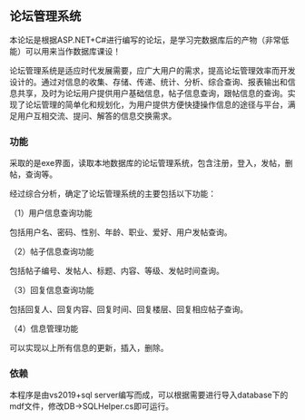 ## 论坛管理系统

本论坛是根据ASP.NET+C#进行编写的论坛，是学习完数据库后的产物（非常低能）可以用来当作数据库课设！

论坛管理系统是适应时代发展需要，应广大用户的需求，提高论坛管理效率而开发设计的。通过对信息的收集、存储、传递、统计、分析、综合查询、报表输出和信息共享，及时为论坛用户提供用户基础信息，帖子信息查询，跟帖信息的查询。实现了论坛管理的简单化和规划化，为用户提供方便快捷操作信息的途径与平台，满足用户互相交流、提问、解答的信息交换需求。   

### 功能

采取的是exe界面，读取本地数据库的论坛管理系统，包含注册，登入，发帖，删帖，查询等。

经过综合分析，确定了论坛管理系统的主要包括以下功能：

（1）用户信息查询功能

包括用户名、密码、性别、年龄、职业、爱好、用户发帖查询。

（2）帖子信息查询功能

包括帖子编号、发帖人、标题、内容、等级、发帖时间查询。

（3）回复信息查询功能

包括回复人、回复内容、回复时间、回复楼层、回复相应帖子查询。

（4）信息管理功能

可以实现以上所有信息的更新，插入，删除。

### 依赖

本程序是由vs2019+sql server编写而成，可以根据需要进行导入database下的mdf文件，修改DB->SQLHelper.cs即可运行。

